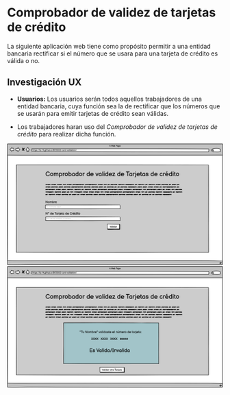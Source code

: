 # Comprobador de validez de tarjetas de crédito

La siguiente aplicación web tiene como propósito permitir a una entidad bancaria rectificar si el número que se usara para una tarjeta de crédito es válida o no.

## Investigación UX

* **Usuarios:** Los usuarios serán todos aquellos trabajadores de una entidad bancaria, cuya función sea la de rectificar que los números que se usarán para emitir tarjetas de crédito sean válidas.

* Los trabajadores haran uso del *Comprobador de validez de tarjetas de crédito* para realizar dicha función.

![scketch pag1](PrototypeImages/Inicial.png)
![scketch pag2](PrototypeImages/Second.png)
